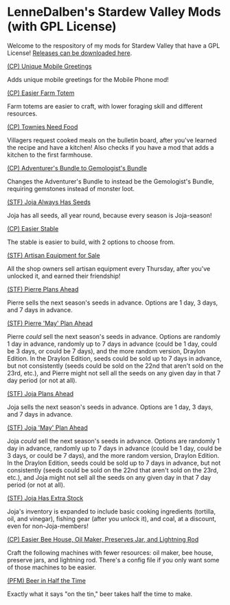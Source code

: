# LenneDalben's Stardew Valley Mods (with GPL License)
Welcome to the respository of my mods for Stardew Valley that have a GPL License! <a href="https://github.com/LenneDalben/StardewValleyModsGPL/releases">Releases can be downloaded here</a>.

<a href="https://github.com/LenneDalben/StardewValleyModsGPL/tree/main/%5BCP%5D%20Unique%20Mobile%20Greetings">(CP) Unique Mobile Greetings</a>

Adds unique mobile greetings for the Mobile Phone mod!

<a href="https://github.com/LenneDalben/StardewValleyModsGPL/tree/main/%5BCP%5D%20Easier%20Farm%20Totem">(CP) Easier Farm Totem</a>

 Farm totems are easier to craft, with lower foraging skill and different resources.

<a href="https://github.com/LenneDalben/StardewValleyModsGPL/blob/main/Townies%20Need%20Food!">(CP) Townies Need Food</a>

Villagers request cooked meals on the bulletin board, after you've learned the recipe and have a kitchen! Also checks if you have a mod that adds a kitchen to the first farmhouse.

<a href="https://github.com/LenneDalben/StardewValleyModsGPL/tree/main/%5BCP%5D%20Adventurer's%20Bundle%20to%20Gemologist's%20Bundle">(CP) Adventurer's Bundle to Gemologist's Bundle</a>

Changes the Adventurer's Bundle to instead be the Gemologist's Bundle, requiring gemstones instead of monster loot.

<a href="https://github.com/LenneDalben/StardewValleyModsGPL/tree/main/Joja%20Always%20Has%20Seeds">(STF) Joja Always Has Seeds</a>

Joja has all seeds, all year round, because every season is Joja-season!

<a href="https://github.com/LenneDalben/StardewValleyModsGPL/tree/main/%5BCP%5D%20Easier%20Stable">(CP) Easier Stable</a>

The stable is easier to build, with 2 options to choose from.

<a href="https://github.com/LenneDalben/StardewValleyModsGPL/tree/main/Artisan%20Equipment%20for%20Sale">(STF) Artisan Equipment for Sale</a>

All the shop owners sell artisan equipment every Thursday, after you've unlocked it, and earned their friendship!


<a href="https://github.com/LenneDalben/StardewValleyModsGPL/tree/main/Pierre%20Plans%20Ahead%20-%20All">(STF) Pierre Plans Ahead</a>

Pierre sells the next season's seeds in advance. Options are 1 day, 3 days, and 7 days in advance.


<a href="https://github.com/LenneDalben/StardewValleyModsGPL/tree/main/Pierre%20'May'%20Plan%20Ahead%20-%20All">(STF) Pierre 'May' Plan Ahead</a>

Pierre *could* sell the next season's seeds in advance. Options are randomly 1 day in advance, randomly up to 7 days in advance (could be 1 day, could be 3 days, or could be 7 days), and the more random version, Draylon Edition. In the Draylon Edition, seeds could be sold up to 7 days in advance, but not consistently (seeds could be sold on the 22nd that aren't sold on the 23rd, etc.), and Pierre might not sell all the seeds on any given day in that 7 day period (or not at all).


<a href="https://github.com/LenneDalben/StardewValleyModsGPL/tree/main/Joja%20Plans%20Ahead%20-%20All">(STF) Joja Plans Ahead</a>

Joja sells the next season's seeds in advance. Options are 1 day, 3 days, and 7 days in advance.


<a href="https://github.com/LenneDalben/StardewValleyModsGPL/tree/main/Joja%20'May'%20Plan%20Ahead%20-%20All">(STF) Joja 'May' Plan Ahead</a>

Joja *could* sell the next season's seeds in advance. Options are randomly 1 day in advance, randomly up to 7 days in advance (could be 1 day, could be 3 days, or could be 7 days), and the more random version, Draylon Edition. In the Draylon Edition, seeds could be sold up to 7 days in advance, but not consistently (seeds could be sold on the 22nd that aren't sold on the 23rd, etc.), and Joja might not sell all the seeds on any given day in that 7 day period (or not at all).


<a href="https://github.com/LenneDalben/StardewValleyModsGPL/tree/main/JojaMart%20Has%20Extra%20Stock">(STF) Joja Has Extra Stock</a>

Joja's inventory is expanded to include basic cooking ingredients (tortilla, oil, and vinegar), fishing gear (after you unlock it), and coal, at a discount, even for non-Joja-members!


<a href="https://github.com/LenneDalben/StardewValleyModsGPL/tree/main/%5BCP%5D%20Easier%20Bee%20House%2C%20Oil%20Maker%2C%20Preserves%20Jar%2C%20and%20Lightning%20Rod">(CP) Easier Bee House, Oil Maker, Preserves Jar, and Lightning Rod</a>

Craft the following machines with fewer resources: oil maker, bee house, preserve jars, and lightning rod. There's a config file if you only want some of those machines to be easier.


<a href="https://github.com/LenneDalben/StardewValleyModsGPL/tree/main/%5BPFM%5D%20Beer%20in%20Half%20the%20Time">(PFM) Beer in Half the Time</a>

Exactly what it says "on the tin," beer takes half the time to make.
